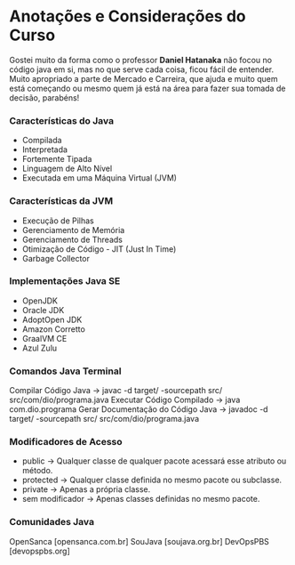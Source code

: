 # Anotações e Considerações do Curso

Gostei muito da forma como o professor <strong>Daniel Hatanaka</strong> não focou no código java em si, mas no que serve cada coisa, ficou fácil de entender. Muito apropriado a parte de Mercado e Carreira, que ajuda e muito quem está começando ou mesmo quem já está na área para fazer sua tomada de decisão, parabéns!

### Características do Java
- Compilada
- Interpretada
- Fortemente Tipada
- Linguagem de Alto Nível
- Executada em uma Máquina Virtual (JVM)

### Características da JVM
- Execução de Pilhas
- Gerenciamento de Memória
- Gerenciamento de Threads
- Otimização de Código - JIT (Just In Time)
- Garbage Collector

### Implementações Java SE
- OpenJDK
- Oracle JDK
- AdoptOpen JDK
- Amazon Corretto
- GraalVM CE
- Azul Zulu

### Comandos Java Terminal
Compilar Código Java -> javac -d target/ -sourcepath src/ src/com/dio/programa.java
Executar Código Compilado -> java com.dio.programa
Gerar Documentação do Código Java -> javadoc -d target/ -sourcepath src/ src/com/dio/programa.java

### Modificadores de Acesso
- public -> Qualquer classe de qualquer pacote acessará esse atributo ou método.
- protected -> Qualquer classe definida no mesmo pacote ou subclasse.
- private -> Apenas a própria classe.
- sem modificador -> Apenas classes definidas no mesmo pacote.

### Comunidades Java
OpenSanca [opensanca.com.br]
SouJava [soujava.org.br]
DevOpsPBS [devopspbs.org]
